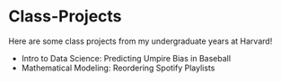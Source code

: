 # Class-Projects

Here are some class projects from my undergraduate years at Harvard!

- Intro to Data Science: Predicting Umpire Bias in Baseball
- Mathematical Modeling: Reordering Spotify Playlists
